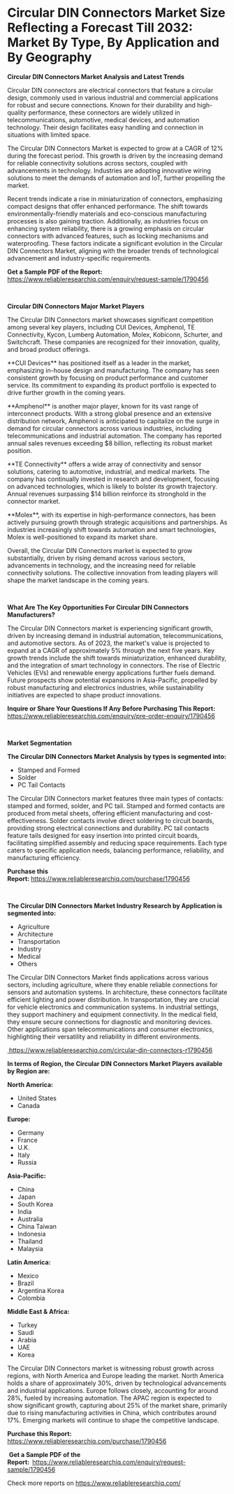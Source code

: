 <p><h1>Circular DIN Connectors Market Size Reflecting a Forecast Till 2032: Market By Type, By Application and By Geography</h1></p><p><strong>Circular DIN Connectors Market Analysis and Latest Trends</strong></p>
<p><p>Circular DIN connectors are electrical connectors that feature a circular design, commonly used in various industrial and commercial applications for robust and secure connections. Known for their durability and high-quality performance, these connectors are widely utilized in telecommunications, automotive, medical devices, and automation technology. Their design facilitates easy handling and connection in situations with limited space.</p><p>The Circular DIN Connectors Market is expected to grow at a CAGR of 12% during the forecast period. This growth is driven by the increasing demand for reliable connectivity solutions across sectors, coupled with advancements in technology. Industries are adopting innovative wiring solutions to meet the demands of automation and IoT, further propelling the market. </p><p>Recent trends indicate a rise in miniaturization of connectors, emphasizing compact designs that offer enhanced performance. The shift towards environmentally-friendly materials and eco-conscious manufacturing processes is also gaining traction. Additionally, as industries focus on enhancing system reliability, there is a growing emphasis on circular connectors with advanced features, such as locking mechanisms and waterproofing. These factors indicate a significant evolution in the Circular DIN Connectors Market, aligning with the broader trends of technological advancement and industry-specific requirements.</p></p>
<p><strong>Get a Sample PDF of the Report:&nbsp;</strong> <a href="https://www.reliableresearchiq.com/enquiry/request-sample/1790456?utm_campaign=3068&utm_medium=2&utm_source=Github&utm_content=ia&utm_term=06042025&utm_id=circular-din-connectors">https://www.reliableresearchiq.com/enquiry/request-sample/1790456</a></p>
<p>&nbsp;</p>
<p><strong>Circular DIN Connectors Major Market Players</strong></p>
<p><p>The Circular DIN Connectors market showcases significant competition among several key players, including CUI Devices, Amphenol, TE Connectivity, Kycon, Lumberg Automation, Molex, Kobiconn, Schurter, and Switchcraft. These companies are recognized for their innovation, quality, and broad product offerings.</p><p>**CUI Devices** has positioned itself as a leader in the market, emphasizing in-house design and manufacturing. The company has seen consistent growth by focusing on product performance and customer service. Its commitment to expanding its product portfolio is expected to drive further growth in the coming years.</p><p>**Amphenol** is another major player, known for its vast range of interconnect products. With a strong global presence and an extensive distribution network, Amphenol is anticipated to capitalize on the surge in demand for circular connectors across various industries, including telecommunications and industrial automation. The company has reported annual sales revenues exceeding $8 billion, reflecting its robust market position.</p><p>**TE Connectivity** offers a wide array of connectivity and sensor solutions, catering to automotive, industrial, and medical markets. The company has continually invested in research and development, focusing on advanced technologies, which is likely to bolster its growth trajectory. Annual revenues surpassing $14 billion reinforce its stronghold in the connector market.</p><p>**Molex**, with its expertise in high-performance connectors, has been actively pursuing growth through strategic acquisitions and partnerships. As industries increasingly shift towards automation and smart technologies, Molex is well-positioned to expand its market share.</p><p>Overall, the Circular DIN Connectors market is expected to grow substantially, driven by rising demand across various sectors, advancements in technology, and the increasing need for reliable connectivity solutions. The collective innovation from leading players will shape the market landscape in the coming years.</p></p>
<p>&nbsp;</p>
<p><strong>What Are The Key Opportunities For Circular DIN Connectors Manufacturers?</strong></p>
<p><p>The Circular DIN Connectors market is experiencing significant growth, driven by increasing demand in industrial automation, telecommunications, and automotive sectors. As of 2023, the market's value is projected to expand at a CAGR of approximately 5% through the next five years. Key growth trends include the shift towards miniaturization, enhanced durability, and the integration of smart technology in connectors. The rise of Electric Vehicles (EVs) and renewable energy applications further fuels demand. Future prospects show potential expansions in Asia-Pacific, propelled by robust manufacturing and electronics industries, while sustainability initiatives are expected to shape product innovations.</p></p>
<p><strong>Inquire or Share Your Questions If Any Before Purchasing This Report:</strong> <a href="https://www.reliableresearchiq.com/enquiry/pre-order-enquiry/1790456?utm_campaign=3068&utm_medium=2&utm_source=Github&utm_content=ia&utm_term=06042025&utm_id=circular-din-connectors">https://www.reliableresearchiq.com/enquiry/pre-order-enquiry/1790456</a></p>
<p>&nbsp;</p>
<p><strong>Market Segmentation</strong></p>
<p><strong>The Circular DIN Connectors Market Analysis by types is segmented into:</strong></p>
<p><ul><li>Stamped and Formed</li><li>Solder</li><li>PC Tail Contacts</li></ul></p>
<p><p>The Circular DIN Connectors market features three main types of contacts: stamped and formed, solder, and PC tail. Stamped and formed contacts are produced from metal sheets, offering efficient manufacturing and cost-effectiveness. Solder contacts involve direct soldering to circuit boards, providing strong electrical connections and durability. PC tail contacts feature tails designed for easy insertion into printed circuit boards, facilitating simplified assembly and reducing space requirements. Each type caters to specific application needs, balancing performance, reliability, and manufacturing efficiency.</p></p>
<p><strong>Purchase this Report:&nbsp;</strong><a href="https://www.reliableresearchiq.com/purchase/1790456?utm_campaign=3068&utm_medium=2&utm_source=Github&utm_content=ia&utm_term=06042025&utm_id=circular-din-connectors">https://www.reliableresearchiq.com/purchase/1790456</a></p>
<p>&nbsp;</p>
<p><strong>The Circular DIN Connectors Market Industry Research by Application is segmented into:</strong></p>
<p><ul><li>Agriculture</li><li>Architecture</li><li>Transportation</li><li>Industry</li><li>Medical</li><li>Others</li></ul></p>
<p><p>The Circular DIN Connectors Market finds applications across various sectors, including agriculture, where they enable reliable connections for sensors and automation systems. In architecture, these connectors facilitate efficient lighting and power distribution. In transportation, they are crucial for vehicle electronics and communication systems. In industrial settings, they support machinery and equipment connectivity. In the medical field, they ensure secure connections for diagnostic and monitoring devices. Other applications span telecommunications and consumer electronics, highlighting their versatility and reliability in different environments.</p></p>
<p><a href="https://www.reliableresearchiq.com/circular-din-connectors-r1790456?utm_campaign=3068&utm_medium=2&utm_source=Github&utm_content=ia&utm_term=06042025&utm_id=circular-din-connectors">&nbsp;https://www.reliableresearchiq.com/circular-din-connectors-r1790456</a></p>
<p><strong>In terms of Region, the Circular DIN Connectors Market Players available by Region are:</strong></p>
<p>
    <p> <strong> North America: </strong>
        <ul>
            <li>United States</li>
            <li>Canada</li>
        </ul>
        </p> 
    <p> <strong> Europe: </strong>
        <ul>
            <li>Germany</li>
            <li>France</li>
            <li>U.K.</li>
            <li>Italy</li>
            <li>Russia</li>
        </ul>
        </p> 
    <p> <strong> Asia-Pacific: </strong>
        <ul>
            <li>China</li>
            <li>Japan</li>
            <li>South Korea</li>
            <li>India</li>
            <li>Australia</li>
            <li>China Taiwan</li>
            <li>Indonesia</li>
            <li>Thailand</li>
            <li>Malaysia</li>
        </ul>
        </p> 
    <p> <strong> Latin America: </strong>
        <ul>
            <li>Mexico</li>
            <li>Brazil</li>
            <li>Argentina Korea</li>
            <li>Colombia</li>
        </ul>
        </p> 
    <p> <strong> Middle East & Africa: </strong>
        <ul>
            <li>Turkey</li>
            <li>Saudi</li>
            <li>Arabia</li>
            <li>UAE</li>
            <li>Korea</li>
        </ul>
    </p>
    </p>
<p><p>The Circular DIN Connectors market is witnessing robust growth across regions, with North America and Europe leading the market. North America holds a share of approximately 30%, driven by technological advancements and industrial applications. Europe follows closely, accounting for around 28%, fueled by increasing automation. The APAC region is expected to show significant growth, capturing about 25% of the market share, primarily due to rising manufacturing activities in China, which contributes around 17%. Emerging markets will continue to shape the competitive landscape.</p></p>
<p><strong>Purchase this Report: </strong><a href="https://www.reliableresearchiq.com/purchase/1790456?utm_campaign=3068&utm_medium=2&utm_source=Github&utm_content=ia&utm_term=06042025&utm_id=circular-din-connectors">https://www.reliableresearchiq.com/purchase/1790456</a></p>
<p>&nbsp;<strong>Get a Sample PDF of the Report:&nbsp;&nbsp;</strong><a href="https://www.reliableresearchiq.com/enquiry/request-sample/1790456?utm_campaign=3068&utm_medium=2&utm_source=Github&utm_content=ia&utm_term=06042025&utm_id=circular-din-connectors">https://www.reliableresearchiq.com/enquiry/request-sample/1790456</a></p>
<p><strong></strong></p>
<p>Check more reports on <a href="https://www.reliableresearchiq.com/?utm_campaign=3068&utm_medium=2&utm_source=Github&utm_content=ia&utm_term=06042025&utm_id=circular-din-connectors">https://www.reliableresearchiq.com/</a></p>